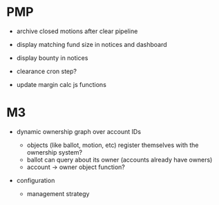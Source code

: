# PMP

- archive closed motions after clear pipeline

- display matching fund size in notices and dashboard
- display bounty in notices

- clearance cron step?

- update margin calc js functions

# M3

- dynamic ownership graph over account IDs
  - objects (like ballot, motion, etc) register themselves with the ownership system?
  - ballot can query about its owner (accounts already have owners)
  - account -> owner object function?

- configuration
  - management strategy
